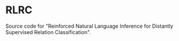 # RLRC

Source code for "Reinforced Natural Language Inference for Distantly Supervised Relation Classification".

